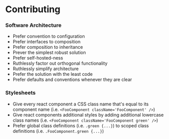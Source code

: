 # Contributing

### Software Architecture

* Prefer convention to configuration
* Prefer interfaces to composition
* Prefer composition to inheritance
* Prever the simplest robust solution
* Prefer self-hosted-ness
* Ruthlessly factor out orthogonal functionality
* Ruthlessly simplify architecture
* Prefer the solution with the least code
* Prefer defaults and conventions whenever they are clear

### Stylesheets

 * Give every react component a CSS class name that's equal to its component name (i.e. `<FooComponent className='FooComponent' />`)
 * Give react components additional styles by adding additional lowercase class names (i.e. `<FooComponent className='FooComponent green' />`)
 * Prefer global class definitions (i.e. `.green {...}`) to scoped class definitions (i.e. `.FooComponent.green {...}`)
